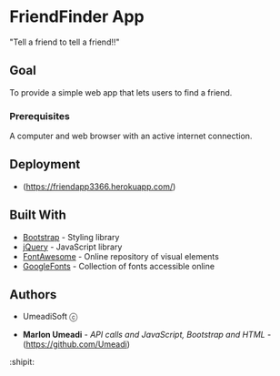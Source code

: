 # FriendFinder App

"Tell a friend to tell a friend!!"

## Goal

To provide a simple web app that lets users to find a friend.


### Prerequisites

A computer and web browser with an active internet connection.

## Deployment

* (https://friendapp3366.herokuapp.com/)

## Built With

* [Bootstrap](https://getbootstrap.com/) - Styling library
* [jQuery](https://jquery.com/) - JavaScript library
* [FontAwesome](https://fontawesome.com/?from=io) - Online repository of visual elements
* [GoogleFonts](https://fonts.google.com/) - Collection of fonts accessible online

## Authors

* UmeadiSoft ⓒ 

* **Marlon Umeadi** - *API calls and JavaScript, Bootstrap and HTML* - (https://github.com/Umeadi)

:shipit:
